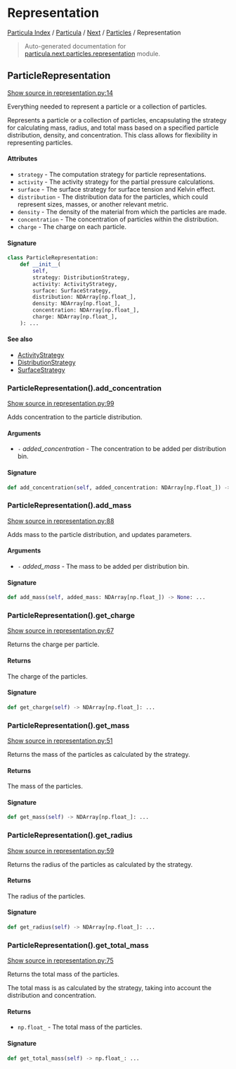 # Representation

[Particula Index](../../../README.md#particula-index) / [Particula](../../index.md#particula) / [Next](../index.md#next) / [Particles](./index.md#particles) / Representation

> Auto-generated documentation for [particula.next.particles.representation](https://github.com/Gorkowski/particula/blob/main/particula/next/particles/representation.py) module.

## ParticleRepresentation

[Show source in representation.py:14](https://github.com/Gorkowski/particula/blob/main/particula/next/particles/representation.py#L14)

Everything needed to represent a particle or a collection of particles.

Represents a particle or a collection of particles, encapsulating the
strategy for calculating mass, radius, and total mass based on a
specified particle distribution, density, and concentration. This class
allows for flexibility in representing particles.

#### Attributes

- `strategy` - The computation strategy for particle representations.
- `activity` - The activity strategy for the partial pressure calculations.
- `surface` - The surface strategy for surface tension and Kelvin effect.
- `distribution` - The distribution data for the particles, which could
represent sizes, masses, or another relevant metric.
- `density` - The density of the material from which the particles are made.
- `concentration` - The concentration of particles within the distribution.
- `charge` - The charge on each particle.

#### Signature

```python
class ParticleRepresentation:
    def __init__(
        self,
        strategy: DistributionStrategy,
        activity: ActivityStrategy,
        surface: SurfaceStrategy,
        distribution: NDArray[np.float_],
        density: NDArray[np.float_],
        concentration: NDArray[np.float_],
        charge: NDArray[np.float_],
    ): ...
```

#### See also

- [ActivityStrategy](./activity_strategies.md#activitystrategy)
- [DistributionStrategy](./distribution_strategies.md#distributionstrategy)
- [SurfaceStrategy](./surface_strategies.md#surfacestrategy)

### ParticleRepresentation().add_concentration

[Show source in representation.py:99](https://github.com/Gorkowski/particula/blob/main/particula/next/particles/representation.py#L99)

Adds concentration to the particle distribution.

#### Arguments

- `-` *added_concentration* - The concentration to be
    added per distribution bin.

#### Signature

```python
def add_concentration(self, added_concentration: NDArray[np.float_]) -> None: ...
```

### ParticleRepresentation().add_mass

[Show source in representation.py:88](https://github.com/Gorkowski/particula/blob/main/particula/next/particles/representation.py#L88)

Adds mass to the particle distribution, and updates parameters.

#### Arguments

- `-` *added_mass* - The mass to be added per
    distribution bin.

#### Signature

```python
def add_mass(self, added_mass: NDArray[np.float_]) -> None: ...
```

### ParticleRepresentation().get_charge

[Show source in representation.py:67](https://github.com/Gorkowski/particula/blob/main/particula/next/particles/representation.py#L67)

Returns the charge per particle.

#### Returns

The charge of the particles.

#### Signature

```python
def get_charge(self) -> NDArray[np.float_]: ...
```

### ParticleRepresentation().get_mass

[Show source in representation.py:51](https://github.com/Gorkowski/particula/blob/main/particula/next/particles/representation.py#L51)

Returns the mass of the particles as calculated by the strategy.

#### Returns

The mass of the particles.

#### Signature

```python
def get_mass(self) -> NDArray[np.float_]: ...
```

### ParticleRepresentation().get_radius

[Show source in representation.py:59](https://github.com/Gorkowski/particula/blob/main/particula/next/particles/representation.py#L59)

Returns the radius of the particles as calculated by the strategy.

#### Returns

The radius of the particles.

#### Signature

```python
def get_radius(self) -> NDArray[np.float_]: ...
```

### ParticleRepresentation().get_total_mass

[Show source in representation.py:75](https://github.com/Gorkowski/particula/blob/main/particula/next/particles/representation.py#L75)

Returns the total mass of the particles.

The total mass is as calculated by the strategy, taking into account
the distribution and concentration.

#### Returns

- `np.float_` - The total mass of the particles.

#### Signature

```python
def get_total_mass(self) -> np.float_: ...
```

